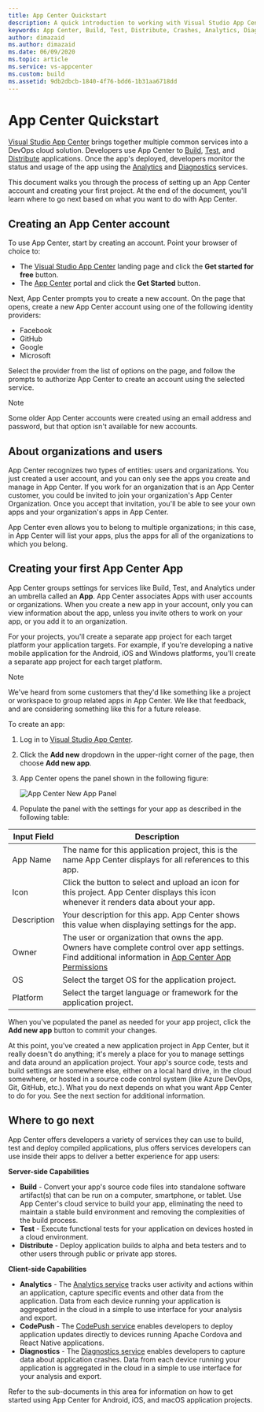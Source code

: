 ```yaml
---
title: App Center Quickstart
description: A quick introduction to working with Visual Studio App Center
keywords: App Center, Build, Test, Distribute, Crashes, Analytics, Diagnostics, CodePush
author: dimazaid
ms.author: dimazaid
ms.date: 06/09/2020
ms.topic: article
ms.service: vs-appcenter
ms.custom: build
ms.assetid: 9db2dbcb-1840-4f76-bdd6-1b31aa6718dd
---
```


# App Center Quickstart
[Visual Studio App Center](https://appcenter.ms/) brings together multiple common services into a DevOps cloud solution. Developers use App Center to [Build](~/build/index.md), [Test](~/test-cloud/index.md), and [Distribute](~/distribution/index.md) applications. Once the app's deployed, developers monitor the status and usage of the app using the [Analytics](~/analytics/index.md) and [Diagnostics](~/diagnostics/index.md) services.

This document walks you through the process of setting up an App Center account and creating your first project. At the end of the document, you'll learn where to go next based on what you want to do with App Center.

## Creating an App Center account
To use App Center, start by creating an account. Point your browser of choice to:
+ The [Visual Studio App Center](https://visualstudio.microsoft.com/app-center) landing page and click the **Get started for free** button.
+ The [App Center](https://appcenter.ms) portal and click the **Get Started** button.

Next, App Center prompts you to create a new account. On the page that opens, create a new App Center account using one of the following identity providers:
+ Facebook
+ GitHub
+ Google
+ Microsoft

Select the provider from the list of options on the page, and follow the prompts to authorize App Center to create an account using the selected service.

> [!NOTE]
> Some older App Center accounts were created using an email address and password, but that option isn't available for new accounts.

## About organizations and users
App Center recognizes two types of entities: users and organizations. You just created a user account, and you can only see the apps you create and manage in App Center. If you work for an organization that is an App Center customer, you could be invited to join your organization's App Center Organization. Once you accept that invitation, you'll be able to see your own apps and your organization's apps in App Center.

App Center even allows you to belong to multiple organizations; in this case, in App Center will list your apps, plus the apps for all of the organizations to which you belong.

## Creating your first App Center App
App Center groups settings for services like Build, Test, and Analytics under an umbrella called an **App**. App Center associates Apps with user accounts or organizations. When you create a new app in your account, only you can view information about the app, unless you invite others to work on your app, or you add it to an organization.

For your projects, you'll create a separate app project for each target platform your application targets. For example, if you're developing a native mobile application for the Android, iOS and Windows platforms, you'll create a separate app project for each target platform.

> [!NOTE]
> We've heard from some customers that they'd like something like a project or workspace to group related apps in App Center. We like that feedback, and are considering something like this for a future release.

To create an app:

1. Log in to [Visual Studio App Center](https://appcenter.ms).
2. Click the **Add new** dropdown in the upper-right corner of the page, then choose **Add new app**.
3. App Center opens the panel shown in the following figure:

    ![App Center New App Panel](~/dashboard/images/app-center-new-app.png)

4. Populate the panel with the settings for your app as described in the following table:

| Input Field | Description |
| ----------- | ----------- |
| App Name    | The name for this application project, this is the name App Center displays for all references to this app. |
| Icon        | Click the button to select and upload an icon for this project. App Center displays this icon whenever it renders data about your app. |
| Description | Your description for this app. App Center shows this value when displaying settings for the app. |
| Owner       | The user or organization that owns the app. Owners have complete control over app settings. Find additional information in [App Center App Permissions](~/dashboard/creating-and-managing-apps.md)|
| OS          | Select the target OS for the application project. |
| Platform    | Select the target language or framework for the application project. |

When you've populated the panel as needed for your app project, click the **Add new app** button to commit your changes.

At this point, you've created a new application project in App Center, but it really doesn't do anything; it's merely a place for you to manage settings and data around an application project. Your app's source code, tests and build settings are somewhere else, either on a local hard drive, in the cloud somewhere, or hosted in a source code control system (like Azure DevOps, Git, GitHub, etc.). What you do next depends on what you want App Center to do for you. See the next section for additional information.

## Where to go next
App Center offers developers a variety of services they can use to build, test and deploy compiled applications, plus offers services developers can use inside their apps to deliver a better experience for app users:

**Server-side Capabilities**
+ **Build** - Convert your app's source code files into standalone software artifact(s) that can be run on a computer, smartphone, or tablet. Use App Center's cloud service to build your app, eliminating the need to maintain a stable build environment and removing the complexities of the build process.
+ **Test** - Execute functional tests for your application on devices hosted in a cloud environment.
+ **Distribute** - Deploy application builds to alpha and beta testers and to other users through public or private app stores.

**Client-side Capabilities**
+ **Analytics** - The [Analytics service](~/analytics/index.md) tracks user activity and actions within an application, capture specific events and other data from the application. Data from each device running your application is aggregated in the cloud in a simple to use interface for your analysis and export.
+ **CodePush** - The [CodePush service](~/distribution/codepush/index.md) enables developers to deploy application updates directly to devices running Apache Cordova and React Native applications.
+ **Diagnostics** - The [Diagnostics service](~/diagnostics/index.md) enables developers to capture data about application crashes. Data from each device running your application is aggregated in the cloud in a simple to use interface for your analysis and export.

Refer to the sub-documents in this area for information on how to get started using App Center for Android, iOS, and macOS application projects.
